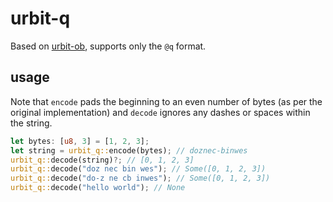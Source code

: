 # urbit-q

Based on [urbit-ob](https://github.com/urbit/urbit-ob), supports only the `@q` format.

## usage

Note that `encode` pads the beginning to an even number of bytes (as per the
original implementation) and `decode` ignores any dashes or spaces within the
string.
```rust
let bytes: [u8, 3] = [1, 2, 3];
let string = urbit_q::encode(bytes); // doznec-binwes
urbit_q::decode(string)?; // [0, 1, 2, 3]
urbit_q::decode("doz nec bin wes"); // Some([0, 1, 2, 3])
urbit_q::decode("do-z ne cb inwes"); // Some([0, 1, 2, 3])
urbit_q::decode("hello world"); // None
```
